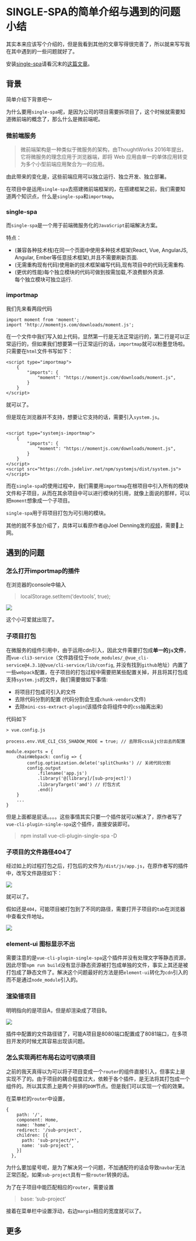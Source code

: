 # SINGLE-SPA的简单介绍与遇到的问题小结

其实本来应该写个介绍的，但是我看到其他的文章写得很完善了，所以就来写写我在其中遇到的一些问题就好了。

安装[single-spa](https://single-spa.js.org/)请看沉末的[这篇文章](https://juejin.im/post/5e1d2a02f265da3e4d5ba94c#heading-4)。

## 背景

简单介绍下背景吧～

为什么要用`single-spa`呢，是因为公司的项目需要拆项目了，这个时候就需要知道微前端的概念了，那么什么是微前端呢。

### 微前端服务

> 微前端架构是一种类似于微服务的架构，由ThoughtWorks 2016年提出，它将微服务的理念应用于浏览器端，即将 Web 应用由单一的单体应用转变为多个小型前端应用聚合为一的应用。

由此带来的变化是，这些前端应用可以独立运行、独立开发、独立部署。

在项目中是运用`single-spa`去搭建微前端框架的，在搭建框架之前，我们需要知道两个知识点，什么是`single-spa`和`importmap`。

### single-spa

而`single-spa`是一个用于前端微服务化的`JavaScript`前端解决方案。

特点：

-   (兼容各种技术栈)在同一个页面中使用多种技术框架(React, Vue, AngularJS, Angular, Ember等任意技术框架),并且不需要刷新页面.
-   (无需重构现有代码)使用新的技术框架编写代码,现有项目中的代码无需重构.
-   (更优的性能)每个独立模块的代码可做到按需加载,不浪费额外资源.  
    每个独立模块可独立运行.

### importmap

我们先来看两段代码

```
import moment from 'moment';
import 'http://momentjs.com/downloads/moment.js';
```

在一个文件中我们写入如上代码，显然第一行是无法正常运行的，第二行是可以正常运行的，但如果我们想要第一行正常运行的话，`importmap`就可以粉墨登场啦。只需要在`html`文件书写如下：

```
<script type="importmap">
    {
        "imports": {
            "moment": "https://momentjs.com/downloads/moment.js",
        }
    }
</script>
```

就可以了。

但是现在浏览器并不支持，想要让它支持的话，需要引入`system.js`。

```

<script type="systemjs-importmap">
    {
        "imports": {
            "moment": "https://momentjs.com/downloads/moment.js",
        }
    }
</script>
<script src="https://cdn.jsdelivr.net/npm/systemjs/dist/system.js"></script>

```

而在`single-spa`的使用过程中，我们需要用`importmap`在根项目中引入所有的模块文件和子项目，从而在其余项目中可以进行模块的引用，就像上面说的那样，可以把`moment`想象成一个子项目。

`single-spa`用于将项目打包为可引用的模块。

其他的就不多加介绍了，具体可以看原作者@Joel Denning发的[视频](https://www.youtube.com/watch?v=vjjcuIxqIzY&t=406s)，需要🔬上网。

## 遇到的问题

### 怎么打开importmap的插件

在浏览器的console中输入

> localStorage.setItem(‘devtools’, true);

![](https://www.freesion.com/images/203/6c88db7739eba0798e667e1918dd72b3.png)

这个小可爱就出现了。

### 子项目打包

在微服务的组件引用中，由于运用cdn引入，因此文件需要打包成**单一的`js`文件**，而`vue-cli3-service`（文件路径位于`node_modules/_@vue_cli-service@4.3.1@@vue/cli-service/lib/config`, 并没有找到`github`地址）内置了一些`webpack`配置，在子项目的打包过程中需要把某些配置关掉，并且将其打包成支持`system.js`的文件，我们需要做如下事情:

-   将项目打包成可引入的文件
-   去除代码分割的配置 (代码分割会生成`chunk-vendors`文件)
-   去除`mini-css-extract-plugin`(该插件会将组件中的`css`抽离出来)

代码如下

```
> vue.config.js

process.env.VUE_CLI_CSS_SHADOW_MODE = true; // 去除将css从js分出去的配置

module.exports = {
    chainWebpack: config => {
        config.optimization.delete('splitChunks') // 关闭代码分割
        config.output
            .filename('app.js')
            .library('@[library]/[sub-project]')
            .libraryTarget('amd') // 打包方式
            .end()
    }
    ...
}
```

但是上面都是屁话。。。。这些事情其实只要一个插件就可以解决了，原作者写了`vue-cli-plugin-single-spa`这个插件，直接安装即可。

> npm install vue-cli-plugin-single-spa -D

### 子项目的文件路径404了

经过如上的过程打包之后，打包后的文件为`/dist/js/app.js`，在原作者写的插件中，改写文件路径如下：

![](https://www.freesion.com/images/161/bbc9c97b02a03ae1175f910433ea2c71.png)

就可以了。

假如还是`404`，可能项目被打包到了不同的路径，需要打开子项目的`tab`在浏览器中查看文件地址。

![](https://www.freesion.com/images/659/c16a6d76ae1f6b7c2f2faa4d729e1f53.png)

### element-ui 图标显示不出

需要注意的是`vue-cli-plugin-single-spa`这个插件并没有处理文字等静态资源，因此尽管`npm run build`没有显示静态资源被打包成单独的文件，事实上其还是被打包成了静态文件了。解决这个问题最好的方法是把`element-ui`转化为`cdn`引入的而不是通过`node_module`引入的。

### 渲染错项目

明明指向的是项目A，但是却渲染成了项目B。

![](https://www.freesion.com/images/102/82ce301dc9de6e66eba6b3e521221c96.png)

插件中配置的文件路径错了，可能A项目是8080端口配置成了8081端口，在多项目开发的时候尤其容易出现该问题。

### 怎么实现两栏布局右边可切换项目

之前的我天真得以为可以将子项目变成一个`router`的组件直接引入，但事实上是实现不了的。由于项目的耦合程度过大，依赖于各个插件，是无法将其打包成一个组件的。所以其实质上是两个并排的`DOM`节点。但是我们可以实现一个假的效果。

在菜单栏的`router`中设置，

```
{
    path: '/',
    component: Home,
    name: 'home',
    redirect: '/sub-project',
    children: [{
      path: 'sub-project/*',
      name: 'sub-project',
    }]
  },
```

为什么要加星号呢，是为了解决另一个问题，不加通配符的话会导致`navbar`无法正常匹配，如果`sub-project`具有一些`router`转换的话。

为了在子项目中能匹配相应的`router`，需要设置

> base: ‘sub-project’

接着在菜单栏中设置浮动，右边`margin`相应的宽度就可以了。

## 更多